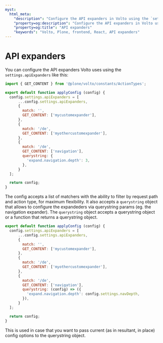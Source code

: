 ```yaml
---
myst:
  html_meta:
    "description": "Configure the API expanders in Volto using the `settings.apiExpanders`"
    "property=og:description": "Configure the API expanders in Volto using the `settings.apiExpanders`"
    "property=og:title": "API expanders"
    "keywords": "Volto, Plone, frontend, React, API expanders"
---
```


# API expanders

You can configure the API expanders Volto uses using the `settings.apiExpanders` like this:

```jsx
import { GET_CONTENT } from '@plone/volto/constants/ActionTypes';

export default function applyConfig (config) {
  config.settings.apiExpanders = [
      ...config.settings.apiExpanders,
      {
        match: '',
        GET_CONTENT: ['mycustomexpander'],
      },
      {
        match: '/de',
        GET_CONTENT: ['myothercustomexpander'],
      },
      {
        match: '/de',
        GET_CONTENT: ['navigation'],
        querystring: {
          'expand.navigation.depth': 3,
        },
      }
  ];

  return config;
}
```

The config accepts a list of matchers with the ability to filter by request path and action type, for maximum flexibility.
It also accepts a `querystring` object that allows to configure the expandeders via querystring params (eg. the navigation expander).
The `querystring` object accepts a querystring object or a function that returns a querystring object.

```js
export default function applyConfig (config) {
  config.settings.apiExpanders = [
      ...config.settings.apiExpanders,
      {
        match: '',
        GET_CONTENT: ['mycustomexpander'],
      },
      {
        match: '/de',
        GET_CONTENT: ['myothercustomexpander'],
      },
      {
        match: '/de',
        GET_CONTENT: ['navigation'],
        querystring: (config) => ({
          'expand.navigation.depth': config.settings.navDepth,
        }),
      }
  ];

  return config;
}
```

This is used in case that you want to pass current (as in resultant, in place) config options to the querystring object.
